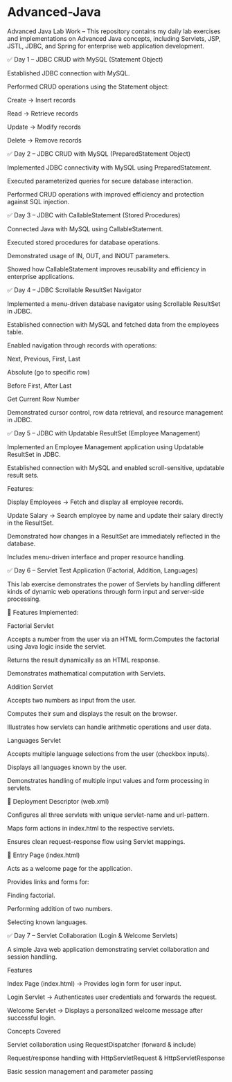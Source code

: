 # Advanced-Java
Advanced Java Lab Work – This repository contains my daily lab exercises and implementations on Advanced Java concepts, including Servlets, JSP, JSTL, JDBC, and Spring for enterprise web application development.




✅ Day 1 – JDBC CRUD with MySQL (Statement Object)

Established JDBC connection with MySQL.

Performed CRUD operations using the Statement object:

Create → Insert records

Read → Retrieve records

Update → Modify records

Delete → Remove records



✅ Day 2 – JDBC CRUD with MySQL (PreparedStatement Object)

Implemented JDBC connectivity with MySQL using PreparedStatement.

Executed parameterized queries for secure database interaction.

Performed CRUD operations with improved efficiency and protection against SQL injection.




✅ Day 3 – JDBC with CallableStatement (Stored Procedures)

Connected Java with MySQL using CallableStatement.

Executed stored procedures for database operations.

Demonstrated usage of IN, OUT, and INOUT parameters.

Showed how CallableStatement improves reusability and efficiency in enterprise applications.




✅ Day 4 – JDBC Scrollable ResultSet Navigator

Implemented a menu-driven database navigator using Scrollable ResultSet in JDBC.

Established connection with MySQL and fetched data from the employees table.

Enabled navigation through records with operations:

Next, Previous, First, Last

Absolute (go to specific row)

Before First, After Last

Get Current Row Number

Demonstrated cursor control, row data retrieval, and resource management in JDBC.




✅ Day 5 – JDBC with Updatable ResultSet (Employee Management)

Implemented an Employee Management application using Updatable ResultSet in JDBC.

Established connection with MySQL and enabled scroll-sensitive, updatable result sets.

Features:

Display Employees → Fetch and display all employee records.

Update Salary → Search employee by name and update their salary directly in the ResultSet.

Demonstrated how changes in a ResultSet are immediately reflected in the database.

Includes menu-driven interface and proper resource handling.



✅ Day 6 – Servlet Test Application (Factorial, Addition, Languages)

This lab exercise demonstrates the power of Servlets by handling different kinds of dynamic web operations through form input and server-side processing.

🔹 Features Implemented:

Factorial Servlet

Accepts a number from the user via an HTML form.Computes the factorial using Java logic inside the servlet.

Returns the result dynamically as an HTML response.

Demonstrates mathematical computation with Servlets.

Addition Servlet

Accepts two numbers as input from the user.

Computes their sum and displays the result on the browser.

Illustrates how servlets can handle arithmetic operations and user data.

Languages Servlet

Accepts multiple language selections from the user (checkbox inputs).

Displays all languages known by the user.

Demonstrates handling of multiple input values and form processing in servlets.

🔹 Deployment Descriptor (web.xml)

Configures all three servlets with unique servlet-name and url-pattern.

Maps form actions in index.html to the respective servlets.

Ensures clean request–response flow using Servlet mappings.

🔹 Entry Page (index.html)

Acts as a welcome page for the application.

Provides links and forms for:

Finding factorial.

Performing addition of two numbers.

Selecting known languages.




✅ Day 7 – Servlet Collaboration (Login & Welcome Servlets)

A simple Java web application demonstrating servlet collaboration and session handling.

Features

Index Page (index.html) → Provides login form for user input.

Login Servlet → Authenticates user credentials and forwards the request.

Welcome Servlet → Displays a personalized welcome message after successful login.

Concepts Covered

Servlet collaboration using RequestDispatcher (forward & include)

Request/response handling with HttpServletRequest & HttpServletResponse

Basic session management and parameter passing

